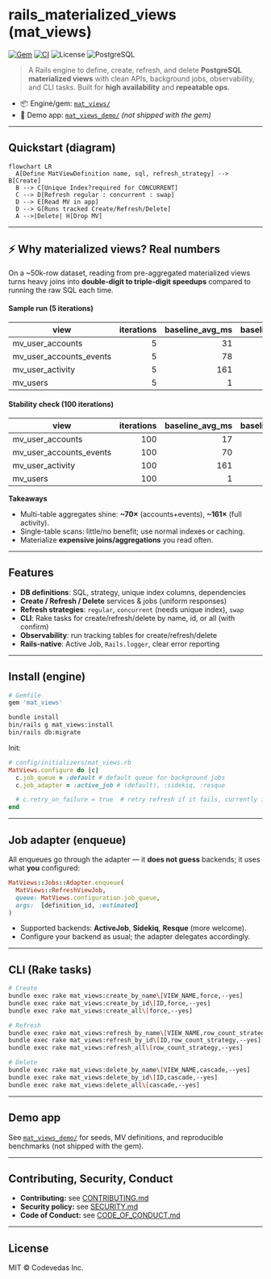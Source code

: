 # rails_materialized_views (mat_views)

[![Gem](https://img.shields.io/gem/v/mat_views.svg?style=flat-square)](https://rubygems.org/gems/mat_views)
[![CI](https://img.shields.io/github/actions/workflow/status/your-org/rails_materialized_views/ci.yml?style=flat-square&label=CI)](https://github.com/your-org/rails_materialized_views/actions)
![License](https://img.shields.io/badge/license-MIT-blue.svg?style=flat-square)
![PostgreSQL](https://img.shields.io/badge/PostgreSQL-12%2B-336791?style=flat-square&logo=postgresql&logoColor=white)

> A Rails engine to define, create, refresh, and delete **PostgreSQL materialized views** with clean APIs, background jobs, observability, and CLI tasks. Built for **high availability** and **repeatable ops**.

- 📦 Engine/gem: [`mat_views/`](./mat_views)
- 🧪 Demo app: [`mat_views_demo/`](./mat_views_demo) *(not shipped with the gem)*

---

## Quickstart (diagram)

```mermaid
flowchart LR
  A[Define MatViewDefinition name, sql, refresh_strategy] --> B[Create]
  B --> C[Unique Index?required for CONCURRENT]
  C --> D[Refresh regular : concurrent : swap]
  D --> E[Read MV in app]
  D --> G[Runs tracked Create/Refresh/Delete]
  A -->|Delete| H[Drop MV]
```

---

## ⚡ Why materialized views? Real numbers

On a \~50k-row dataset, reading from pre-aggregated materialized views turns heavy joins into **double-digit to triple-digit speedups** compared to running the raw SQL each time.

#### Sample run (5 iterations)

| view                       | iterations | baseline\_avg\_ms | baseline\_min\_ms | baseline\_max\_ms | mv\_avg\_ms | mv\_min\_ms | mv\_max\_ms | speedup\_avg | rows\_baseline | rows\_mv |
| -------------------------- | ---------: | ----------------: | ----------------: | ----------------: | ----------: | ----------: | ----------: | -----------: | -------------: | -------: |
| mv\_user\_accounts         |          5 |                31 |                16 |                74 |           2 |           1 |           5 |         15.5 |          50000 |    50000 |
| mv\_user\_accounts\_events |          5 |                78 |                70 |               108 |           1 |           1 |           2 |         78.0 |          50000 |    50000 |
| mv\_user\_activity         |          5 |               161 |               159 |               165 |           1 |           1 |           2 |        161.0 |          50000 |    50000 |
| mv\_users                  |          5 |                 1 |                 1 |                 2 |           2 |           1 |           7 |          0.5 |          50000 |    50000 |

#### Stability check (100 iterations)

| view                       | iterations | baseline\_avg\_ms | baseline\_min\_ms | baseline\_max\_ms | mv\_avg\_ms | mv\_min\_ms | mv\_max\_ms | speedup\_avg | rows\_baseline | rows\_mv |
| -------------------------- | ---------: | ----------------: | ----------------: | ----------------: | ----------: | ----------: | ----------: | -----------: | -------------: | -------: |
| mv\_user\_accounts         |        100 |                17 |                15 |                69 |           1 |           1 |          20 |         17.0 |          50000 |    50000 |
| mv\_user\_accounts\_events |        100 |                70 |                70 |                73 |           1 |           1 |           3 |         70.0 |          50000 |    50000 |
| mv\_user\_activity         |        100 |               161 |               158 |               242 |           1 |           1 |           2 |        161.0 |          50000 |    50000 |
| mv\_users                  |        100 |                 1 |                 1 |                 1 |           1 |           1 |           2 |          1.0 |          50000 |    50000 |

**Takeaways**

* Multi-table aggregates shine: **\~70×** (accounts+events), **\~161×** (full activity).
* Single-table scans: little/no benefit; use normal indexes or caching.
* Materialize **expensive joins/aggregations** you read often.

---

## Features

* **DB definitions**: SQL, strategy, unique index columns, dependencies
* **Create / Refresh / Delete** services & jobs (uniform responses)
* **Refresh strategies**: `regular`, `concurrent` (needs unique index), `swap`
* **CLI**: Rake tasks for create/refresh/delete by name, id, or all (with confirm)
* **Observability**: run tracking tables for create/refresh/delete
* **Rails-native**: Active Job, `Rails.logger`, clear error reporting

---

## Install (engine)

```ruby
# Gemfile
gem 'mat_views'
```

```bash
bundle install
bin/rails g mat_views:install
bin/rails db:migrate
```

Init:

```ruby
# config/initializers/mat_views.rb
MatViews.configure do |c|
  c.job_queue = :default # default queue for background jobs
  c.job_adapter = :active_job # (default), :sidekiq, :resque

  # c.retry_on_failure = true  # retry refresh if it fails, currently it has no effect, it will be implemented in future
end
```

---

## Job adapter (enqueue)

All enqueues go through the adapter — it **does not guess** backends; it uses what **you** configured:

```ruby
MatViews::Jobs::Adapter.enqueue(
  MatViews::RefreshViewJob,
  queue: MatViews.configuration.job_queue,
  args:  [definition_id, :estimated]
)
```

* Supported backends: **ActiveJob**, **Sidekiq**, **Resque** (more welcome).
* Configure your backend as usual; the adapter delegates accordingly.

---

## CLI (Rake tasks)

```bash
# Create
bundle exec rake mat_views:create_by_name\[VIEW_NAME,force,--yes]
bundle exec rake mat_views:create_by_id\[ID,force,--yes]
bundle exec rake mat_views:create_all\[force,--yes]

# Refresh
bundle exec rake mat_views:refresh_by_name\[VIEW_NAME,row_count_strategy,--yes]
bundle exec rake mat_views:refresh_by_id\[ID,row_count_strategy,--yes]
bundle exec rake mat_views:refresh_all\[row_count_strategy,--yes]

# Delete
bundle exec rake mat_views:delete_by_name\[VIEW_NAME,cascade,--yes]
bundle exec rake mat_views:delete_by_id\[ID,cascade,--yes]
bundle exec rake mat_views:delete_all\[cascade,--yes]
```

---

## Demo app

See [`mat_views_demo/`](./mat_views_demo) for seeds, MV definitions, and reproducible benchmarks (not shipped with the gem).

---

## Contributing, Security, Conduct

* **Contributing:** see [CONTRIBUTING.md](./CONTRIBUTING.md)
* **Security policy:** see [SECURITY.md](./SECURITY.md)
* **Code of Conduct:** see [CODE\_OF\_CONDUCT.md](./CODE_OF_CONDUCT.md)

---

## License

MIT © Codevedas Inc.